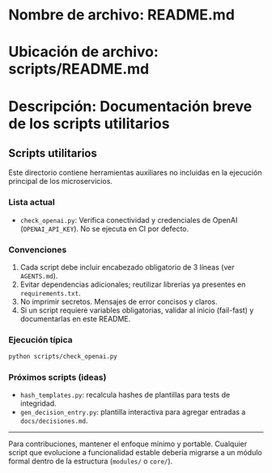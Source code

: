 # Nombre de archivo: README.md
# Ubicación de archivo: scripts/README.md
# Descripción: Documentación breve de los scripts utilitarios

## Scripts utilitarios

Este directorio contiene herramientas auxiliares no incluidas en la ejecución principal de los microservicios.

### Lista actual

- `check_openai.py`: Verifica conectividad y credenciales de OpenAI (`OPENAI_API_KEY`). No se ejecuta en CI por defecto.

### Convenciones

1. Cada script debe incluir encabezado obligatorio de 3 líneas (ver `AGENTS.md`).
2. Evitar dependencias adicionales; reutilizar librerías ya presentes en `requirements.txt`.
3. No imprimir secretos. Mensajes de error concisos y claros.
4. Si un script requiere variables obligatorias, validar al inicio (fail-fast) y documentarlas en este README.

### Ejecución típica

```bash
python scripts/check_openai.py
```

### Próximos scripts (ideas)

- `hash_templates.py`: recalcula hashes de plantillas para tests de integridad.
- `gen_decision_entry.py`: plantilla interactiva para agregar entradas a `docs/decisiones.md`.

---

Para contribuciones, mantener el enfoque mínimo y portable. Cualquier script que evolucione a funcionalidad estable debería migrarse a un módulo formal dentro de la estructura (`modules/` o `core/`).
